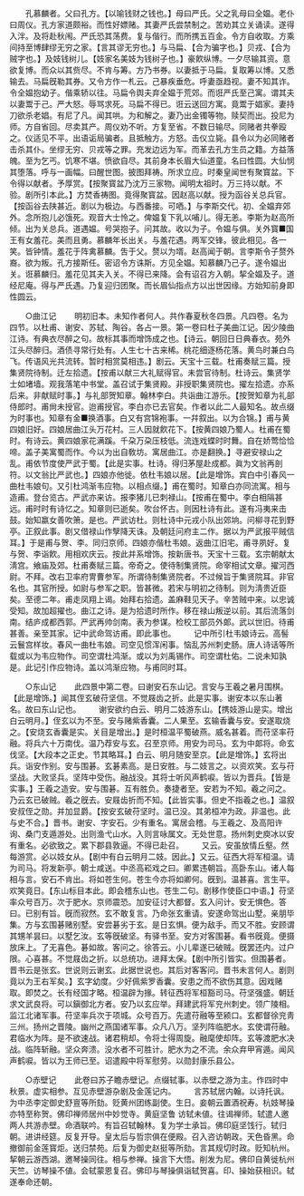 <!-- { "loadSidebar": true } -->
　　孔慕麟者。父曰孔方。【以喻钱财之钱也。】母曰严氏。父之乳母曰全媪。老仆曰周仪。孔方家道颇裕。而性好嫖赌。其妻严氏尝禁制之。苦劝其立关诵读。遂得入泮。及将赴秋闱。严氏恐其荡费。复与偕行。而所携五百金。令方自收取。方乘间持至博肆缪无穷之家。【言其谬无穷也。】与马扁、【合为骗字也。】贝戎、【合为贼字也。】及妓钱树儿。【妓家名美妓为钱树子也。】豪飮纵博。一夕尽输其资。意欲复博。而众以其赀尽。不肯与筹。方乃书券。以妻抵于马扁。复取筹以博。又悉输去。马扁旣勒其券。又令方作一札云。己暴疾垂危。呼妻亟趋视。妻不知其诈。令全媪抱幼子。偕乘轿以往。马扁令舆夫弃全媪于荒郊。而诳严氏至己寓。谓其夫以妻鬻于己。严大怒。辱骂求死。马扁不得已。诳云送回方寓。竟鬻于娼家。妻持刀欲杀老娼。有尼了凡。闻其哄。为和解之。妻乃出金镯等物。赎契而出。投尼为师。方自省回。尽卖其产。周仪劝不听。方复至省。不数日输尽。同赌者共拳殴之。仪适见不平。出语诟局骗者。且抵触方。方怒。击仪立毙。县令以为必同赌者击杀其仆。坐缪无穷、贝戎等之罪。充发边远为军。而革去孔方生员之籍。方益落魄。至为乞丐。饥寒不堪。愤欲自尽。其前身本长眉大仙道童。名曰性圆。大仙悯其堕落。呼与一画幅。曰醒世图。披图拜祷。所求立应。时秦皇闻世有聚寳盆。下令得以献者。予厚赏。【按聚寳盆乃沈万三家物。闻明太祖时。万三持以献。不验。剧所引本此。】方焚香祷图。竟得聚寳盆。因赵高以献。授为函谷关总兵官。【按函谷去陕甚近。剧以为极边。与西番接。可哂。】与李斯交代。初、全媪弃郊外。念所抱儿必饿死。观音大士怜之。俾媪复下乳以哺儿。得无恙。李斯为赵高所倾。出为关总兵。道遇媪。号哭抱子。问其故。收以为子。令媪与俱。关外寳■国王有女羞花。美而且勇。慕麟年长出关。与羞花遇。两军交锋。彼此相见。各一笑。皆钟情。羞花于阵禽慕麟。吿于父。赘以为壻。赵高闻于朝。言李斯令子赘外裔。欲为叛。孔方接斯任。密诏令方诛斯。方见全媪。知慕麟乃己子。遂令媪出关。诳慕麟归。羞花见其夫入关。不得已来降。会有诏召方入朝。挈全媪及子。道经尼庵。得与严氏遇。乃复迎归团聚。而长眉仙指点方以出世因缘。方始知前身即性圆云。 


　　○曲江记 
　　明初旧本。未知作者何人。共作春夏秋冬四景。凡四卷。名为四节。以杜甫、谢安、苏轼、陶谷。各占一景。第一卷曰杜子美曲江记。因少陵曲江诗。有典衣尽醉之句。故标其事而增饰成之也。【诗云。朝回日日典春衣。苑外江头尽醉归。酒债寻常行处有。人生七十古来稀。桃花细逐杨花落。黄鸟时兼白鸟飞。传语风光共流转。暂时相赏莫相违。】剧云。天宝十三载。杜甫奏赋三篇。授集贤院待制。迁左拾遗。【按甫以献三大礼赋得官。未尝官待制。杜诗云。集贤学士如堵墙。观我落笔中书堂。盖召试于集贤殿。非授职集贤院也。擢左拾遗。亦系后来。非献赋时事。】与礼部贺知章。翰林李白。共诣曲江游乐。【按贺知章为礼部侍郎时。甫尙未授官。迨甫授官。李白亦已去官矣。作者以此二人最知名。故点缀为时事也。知章有金■换酒事。白又有宫锦袍事。一幷叙出。以为合锦。】甫与黄四娘旧好。四娘居曲江头万花村。三人因就飮花下。【按黄四娘乃蜀人。杜甫在蜀时。有诗云。黄四娘家花满蹊。千朶万朶压枝低。流连戏蝶时时舞。自在娇莺恰恰啼。盖子美寓蜀而作。今以为出自敎坊。寓居曲江。亦是翻换。】寻避安禄山之乱。甫依节度使严武于蜀。【此是实事。杜诗。得归茅屋赴成都。眞为文翁再剖符。以文翁比严武也。】四娘亦他徙。依杜韦娘以居。【此是增饰。宾白中引春风一曲杜韦娘句。又引杜鸿渐韦应物。以相点缀。】甫在蜀时。知章白亦同流寓。相与造甫。登台览古。严武亦来访。报李猪儿已刺禄山。【按甫在蜀中。李白相隔甚远。甫时时有诗忆之。知章则已逝矣。吹台怀古。则因杜诗有此。遂有冯夷来击鼓。始知嬴女善吹箫。是也。严武访杜。则杜诗中元戎小队出郊垧。问柳寻花到野亭。正叙此事。剧又借禄山作孼降天诛。及朝廷问府主二作。据以为严武报平贼信耳。】于是甫与贺、李。同归京师。四娘亦偕杜韦娘。返曲江旧宅。甫寻夙好。复与贺、李诣飮。用相欢庆云。按此并系增饰。按新唐书。天宝十三载。玄宗朝献太淸宫。飨庙及郊。杜甫奏赋三篇。帝奇之。使待制集贤院。命宰相试文章。擢河西尉。不拜。改右卫率府冑曹参军。所谓待制集贤院者。不过候旨于集贤院耳。非官名也。其官所授。如尉与参军之职。皆甚微。若宋与明初之待制。则为淸贵近臣矣。至德二年。甫走凤翔上谒。始拜右拾遗。盖麻鞋见天子。辛苦贼中来。以忠诚受知。故加超擢也。曲江之诗。是为拾遗时所作。移在禄山叛逆以前。其后流落剑南。结庐成都西郭。严武再帅剑南。表为参谋。检校工部员外郞。武以世旧。待甫甚善。亲至其家。记中武命驾访甫。即此事也。 
　　记中所引杜韦娘诗云。高髻云鬟宫样妆。春风一曲杜韦娘。司空见惯浑闲事。恼乱苏州刺史肠。唐人诗话等所载或以为韦应物作。司空谓杜鸿渐。或以为刘禹锡作。司空谓杜佑。二说未知孰是。此记引作应物诗。盖以鸿渐应物。与甫同时耳。 


　　○东山记 
　　此四景中第二卷。曰谢安石东山记。言安与王羲之暑月围棋。【此是增饰。】闻其侄玄破苻坚信。不觉屐齿之折。此是实事。谢安本以东山著名。故曰东山记也。 
　　谢安欲约白云、明月二妓游东山。【携妓游山是实。增出白云明月。】侄玄以为不至。安与赌紫香囊。二人果至。玄输香囊与安。安遂取烧之。【安烧玄香囊是实。关目是增出。】是时桓温平蜀破燕。威名甚着。而苻坚率苻融。将兵六十万南伐。温乃荐安与玄。召至京师。用安为司马。玄为中郞将。命玄伐坚。【大段本之正史。节其略耳。】白云、明月随安至京。【此是增饰。】玄将出兵。诣安作别。安与围碁。玄碁素高。是日安胜。与二妓言之。以资欢笑。玄与苻坚战。大败坚兵。坚阵中受伤。融战没。其将士听风声鹤唳。皆以为晋兵。【皆是实事。】王羲之造安。安与围碁。互有胜负。奏捷者至。安若为不知。羲之问之。乃云玄已破贼。羲之旣去。安屐齿折而不知。【此皆实事。但史不指羲之也。】温叙安叔侄之勋。并加显爵。【按安玄破苻坚时。温已没。其弟桓冲为政。非温也。此与史不合。】晋书。谢安、字安石。少有重名。寓居会稽。与王羲之、及高阳许询、桑门支遁游处。出则渔弋山水。入则言咏属文。无处世意。扬州刺史庾冰以安有重名。必欲致之。累下郡县敦逼。不得已赴召。 
　　又云。安虽放情丘壑。然每游赏。必以妓女从。【剧中有白云明月二妓。因此。】又云。征西大将军桓温。请为司马。将发新亭。朝士咸送。中丞高崧戏之曰。卿累违朝旨。高卧东山。诸人每相与言。安石不肯出。将如苍生何。苍生今亦将如卿何。旣到。温甚喜。言生平。欢笑竟日。【东山标目本此。即会稽东山也。苍生二句。剧移作使臣口中语。】苻坚率众号百万。次于肥水。京师震恐。加安征讨大都督。玄入问计。安无惧色。答曰。已别有旨。旣而寂然。玄不敢复言。乃命张玄重请。安遂命驾出山墅。亲朋毕集。方与玄围碁赌别墅。安尝碁劣于玄。是日玄惧。便为敌手。而又不胜。安顾谓其甥羊昙曰。以墅乞汝。玄等旣破坚。有驿书至。安方对客围碁。看书旣竟。便摄放床上。了无喜色。碁如故。客问之。徐答云。小儿辈遂已破贼。旣罢还内。过户限。心喜甚。不觉屐齿之折。以总统功。进拜太保。【剧中所引皆实。但围碁者。晋书云是张玄。世说则云谢玄。此据世说也。其后对客客问。晋书未言何人。剧则竟以为王右军矣。】玄字幼度。少好佩紫罗香囊。安患之而不欲伤其意。因戏赌取。即焚之。长有经国才略。桓温辟为掾。转征西将军桓豁司马。苻坚强盛。朝廷求文武良将。可以鎭御北方者。安乃以玄应举。拜建武将军兖州刺史。领广陵相。监江北诸军事。苻坚率兵次于项城。众号百万。先遣苻融等至颍口。玄都督徐兖靑三州。扬州之晋陵。幽州之燕国诸军事。众凡八万。坚列阵临肥水。玄使谓苻融。君临水为阵。是不欲速战。诸君稍却。令将士得周旋。融麾使却阵。玄等渡肥水决战。临阵斩融。坚众奔溃。没水者不可胜计。肥水为之不流。余众弃甲宵遁。闻风声鹤唳。皆以为王师已至。诏遣殿中将军慰劳。以勋封康乐县公。 


　　○赤壁记 
　　此卷曰苏子瞻赤壁记。点缀轼事。以赤壁之游为主。作四时中秋景。虚实相参。互见赤壁游杂剧及金莲记内。 
　　言苏轼居内翰。以诗托讽。为中丞李定御史舒亶等所劾。贬黄州团练副使。生日。妾朝云置酒祝寿。杭妓琴操亦特至称贺。佛印禅师居州中妙觉寺。黄庭坚鲁 访轼未値。往谒禅师。轼遣人邀两人共游赤壁。命酒联吟。有旨召轼翰林。复为学士承旨。佛印庭坚饯行。轼归朝。进讲经筵。反复开导。皇太后与哲宗俱在便殿。召入咨访朝政。天色昏黑。命撤御前金莲寳炬。送归禁苑。后复为御史赵挺等所劾。言其规切时政。贬知杭州。挈朝云游西湖。邀琴操同往。相与参禅。操言下大悟。削发为尼。佛印自黄徙杭州天竺。访琴操不値。会轼蒙恩复召。佛印与琴操俱诣轼贺喜。印、操始获相识。轼遂奉命还朝。 
